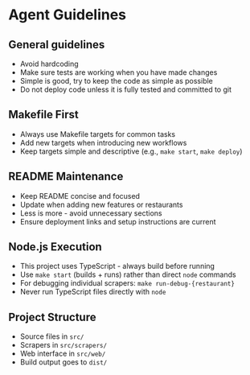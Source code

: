 # Agent Guidelines

## General guidelines
- Avoid hardcoding
- Make sure tests are working when you have made changes
- Simple is good, try to keep the code as simple as possible
- Do not deploy code unless it is fully tested and committed to git

## Makefile First
- Always use Makefile targets for common tasks
- Add new targets when introducing new workflows
- Keep targets simple and descriptive (e.g., `make start`, `make deploy`)

## README Maintenance
- Keep README concise and focused
- Update when adding new features or restaurants
- Less is more - avoid unnecessary sections
- Ensure deployment links and setup instructions are current

## Node.js Execution
- This project uses TypeScript - always build before running
- Use `make start` (builds + runs) rather than direct `node` commands  
- For debugging individual scrapers: `make run-debug-{restaurant}`
- Never run TypeScript files directly with `node`

## Project Structure
- Source files in `src/`
- Scrapers in `src/scrapers/`
- Web interface in `src/web/`
- Build output goes to `dist/`
